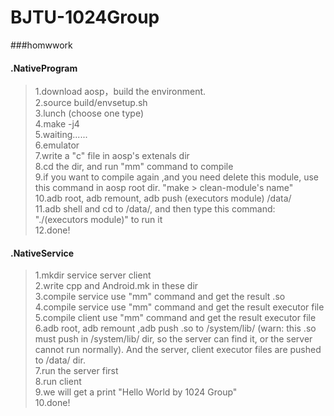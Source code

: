 BJTU-1024Group
=========

###homwwork
#### .NativeProgram
> 1.download aosp，build the environment. <br>
> 2.source build/envsetup.sh <br>
> 3.lunch (choose one type) <br>
> 4.make -j4 <br>
> 5.waiting...... <br>
> 6.emulator <br>
> 7.write a "c" file in aosp's extenals dir <br>
> 8.cd the dir, and run "mm" command to compile <br>
> 9.if you want to compile again ,and you need delete this module, use this command in aosp root dir. "make > clean-module's name" <br>
> 10.adb root, adb remount, adb push (executors module) /data/ <br>
> 11.adb shell and cd to /data/, and then type this command: "./(executors module)" to run it <br>
> 12.done! <br>

#### .NativeService
> 1.mkdir service server client <br>
> 2.write cpp and Android.mk in these dir <br>
> 3.compile service use "mm" command and get the result .so <br>
> 4.compile service use "mm" command and get the result executor file <br>
> 5.compile client  use "mm" command and get the result executor file <br>
> 6.adb root, adb remount ,adb push .so to /system/lib/ (warn: this .so must push in /system/lib/ dir, so the server can find it, or the server cannot run normally). And the server, client executor files are pushed to /data/ dir. <br>
> 7.run the server first <br>
> 8.run client <br>
> 9.we will get a print "Hello World by 1024 Group" <br>
> 10.done! <br>
